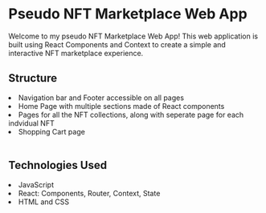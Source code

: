 <h1>Pseudo NFT Marketplace Web App</h1>

Welcome to my pseudo NFT Marketplace Web App! This web application is built using React Components and Context to create a simple and interactive NFT marketplace experience.

## Structure
<li>Navigation bar and Footer accessible on all pages</li>
<li>Home Page with multiple sections made of React components</li>
<li>Pages for all the NFT collections, along with seperate page for each indvidual NFT</li>
<li>Shopping Cart page</li>
<br>
<h2>Technologies Used</h2>
<li>JavaScript</li>
<li>React: Components, Router, Context, State </li>
<li>HTML and CSS</li>
